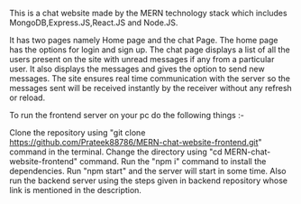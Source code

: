 

This is a chat website made by the MERN technology stack which includes MongoDB,Express.JS,React.JS and Node.JS.

It has two pages namely Home page and the chat Page.
The home page has the options for login and sign up.
The chat page displays a list of all the users present on the site with unread messages if any from a particular user. It also displays the messages and gives the option to send new messages.
The site ensures real time communication with the server so the messages sent will be received instantly by the receiver without any refresh or reload.

To run the frontend server on your pc do the following things :-

Clone the repository using "git clone https://github.com/Prateek88786/MERN-chat-website-frontend.git" command in the terminal.
Change the directory using "cd MERN-chat-website-frontend" command.
Run the "npm i" command to install the dependencies.
Run "npm start" and the server will start in some time.
Also run the backend server using the steps given in backend repository whose link is mentioned in the description.
